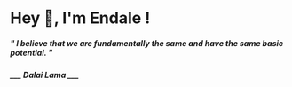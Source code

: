 <h1 title="head"> Hey 👋, I'm Endale !</h1>

**<h5><i>" I believe that we are fundamentally the same and have the same basic potential. "</i></h5>**

*<b>___ Dalai Lama ___</b>*
